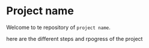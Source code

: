 # Project name
Welcome to te repository of `project name`. 

here are the different steps and rpogress of the project
